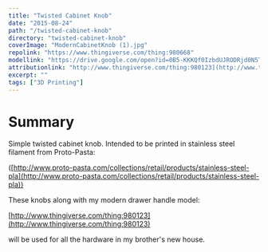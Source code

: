 ```yaml
---
title: "Twisted Cabinet Knob"
date: "2015-08-24"
path: "/twisted-cabinet-knob"
directory: "twisted-cabinet-knob"
coverImage: "ModernCabinetKnob (1).jpg"
repolink: "https://www.thingiverse.com/thing:980668"
modellink: "https://drive.google.com/open?id=0B5-KKKQf0IzbdUJRODRjd0N5T3c"
attributionlink: "http://www.thingiverse.com/thing:980123](http://www.thingiverse.com/thing:980123"
excerpt: ""
tags: ["3D Printing"]
---
```


# Summary

Simple twisted cabinet knob. Intended to be printed in stainless steel filament from Proto-Pasta:

([http://www.proto-pasta.com/collections/retail/products/stainless-steel-pla](http://www.proto-pasta.com/collections/retail/products/stainless-steel-pla))

These knobs along with my modern drawer handle model:

[http://www.thingiverse.com/thing:980123](http://www.thingiverse.com/thing:980123)

will be used for all the hardware in my brother's new house.
